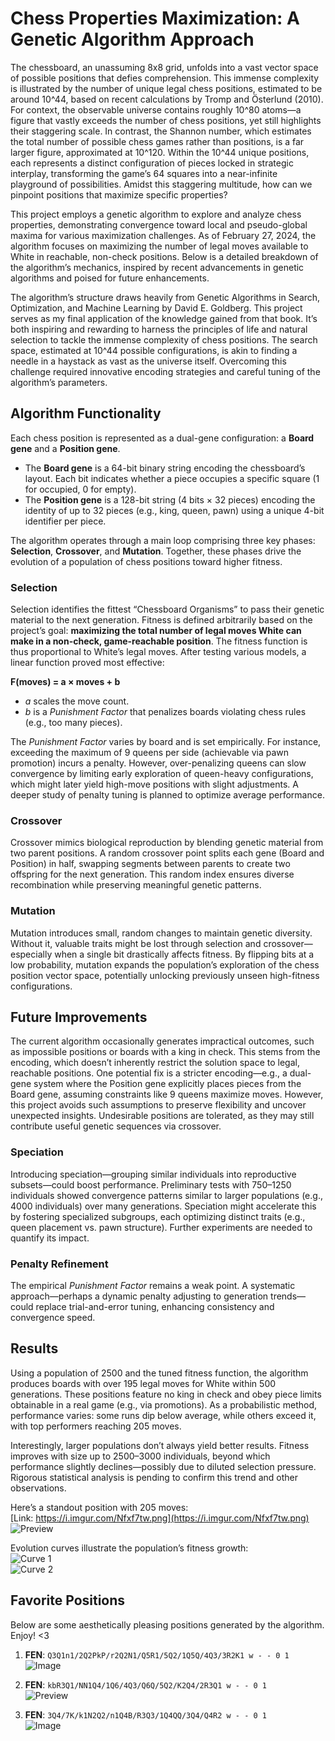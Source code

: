 # Chess Properties Maximization: A Genetic Algorithm Approach

The chessboard, an unassuming 8x8 grid, unfolds into a vast vector space of possible positions that defies comprehension. This immense complexity is illustrated by the number of unique legal chess positions, estimated to be around 10^44, based on recent calculations by Tromp and Österlund (2010). For context, the observable universe contains roughly 10^80 atoms—a figure that vastly exceeds the number of chess positions, yet still highlights their staggering scale. In contrast, the Shannon number, which estimates the total number of possible chess games rather than positions, is a far larger figure, approximated at 10^120. Within the 10^44 unique positions, each represents a distinct configuration of pieces locked in strategic interplay, transforming the game’s 64 squares into a near-infinite playground of possibilities. Amidst this staggering multitude, how can we pinpoint positions that maximize specific properties?

This project employs a genetic algorithm to explore and analyze chess properties, demonstrating convergence toward local and pseudo-global maxima for various maximization challenges. As of February 27, 2024, the algorithm focuses on maximizing the number of legal moves available to White in reachable, non-check positions. Below is a detailed breakdown of the algorithm’s mechanics, inspired by recent advancements in genetic algorithms and poised for future enhancements.

The algorithm’s structure draws heavily from Genetic Algorithms in Search, Optimization, and Machine Learning by David E. Goldberg. This project serves as my final application of the knowledge gained from that book. It’s both inspiring and rewarding to harness the principles of life and natural selection to tackle the immense complexity of chess positions. The search space, estimated at 10^44 possible configurations, is akin to finding a needle in a haystack as vast as the universe itself. Overcoming this challenge required innovative encoding strategies and careful tuning of the algorithm’s parameters.

## Algorithm Functionality

Each chess position is represented as a dual-gene configuration: a **Board gene** and a **Position gene**.  
- The **Board gene** is a 64-bit binary string encoding the chessboard’s layout. Each bit indicates whether a piece occupies a specific square (1 for occupied, 0 for empty).  
- The **Position gene** is a 128-bit string (4 bits × 32 pieces) encoding the identity of up to 32 pieces (e.g., king, queen, pawn) using a unique 4-bit identifier per piece.  

The algorithm operates through a main loop comprising three key phases: **Selection**, **Crossover**, and **Mutation**. Together, these phases drive the evolution of a population of chess positions toward higher fitness.

### Selection
Selection identifies the fittest “Chessboard Organisms” to pass their genetic material to the next generation. Fitness is defined arbitrarily based on the project’s goal: **maximizing the total number of legal moves White can make in a non-check, game-reachable position**. The fitness function is thus proportional to White’s legal moves. After testing various models, a linear function proved most effective:  

**F(moves) = a × moves + b**  
- *a* scales the move count.  
- *b* is a *Punishment Factor* that penalizes boards violating chess rules (e.g., too many pieces).  

The *Punishment Factor* varies by board and is set empirically. For instance, exceeding the maximum of 9 queens per side (achievable via pawn promotion) incurs a penalty. However, over-penalizing queens can slow convergence by limiting early exploration of queen-heavy configurations, which might later yield high-move positions with slight adjustments. A deeper study of penalty tuning is planned to optimize average performance.

### Crossover
Crossover mimics biological reproduction by blending genetic material from two parent positions. A random crossover point splits each gene (Board and Position) in half, swapping segments between parents to create two offspring for the next generation. This random index ensures diverse recombination while preserving meaningful genetic patterns.

### Mutation
Mutation introduces small, random changes to maintain genetic diversity. Without it, valuable traits might be lost through selection and crossover—especially when a single bit drastically affects fitness. By flipping bits at a low probability, mutation expands the population’s exploration of the chess position vector space, potentially unlocking previously unseen high-fitness configurations.

## Future Improvements

The current algorithm occasionally generates impractical outcomes, such as impossible positions or boards with a king in check. This stems from the encoding, which doesn’t inherently restrict the solution space to legal, reachable positions. One potential fix is a stricter encoding—e.g., a dual-gene system where the Position gene explicitly places pieces from the Board gene, assuming constraints like 9 queens maximize moves. However, this project avoids such assumptions to preserve flexibility and uncover unexpected insights. Undesirable positions are tolerated, as they may still contribute useful genetic sequences via crossover.

### Speciation
Introducing speciation—grouping similar individuals into reproductive subsets—could boost performance. Preliminary tests with 750–1250 individuals showed convergence patterns similar to larger populations (e.g., 4000 individuals) over many generations. Speciation might accelerate this by fostering specialized subgroups, each optimizing distinct traits (e.g., queen placement vs. pawn structure). Further experiments are needed to quantify its impact.

### Penalty Refinement
The empirical *Punishment Factor* remains a weak point. A systematic approach—perhaps a dynamic penalty adjusting to generation trends—could replace trial-and-error tuning, enhancing consistency and convergence speed.

## Results

Using a population of 2500 and the tuned fitness function, the algorithm produces boards with over 195 legal moves for White within 500 generations. These positions feature no king in check and obey piece limits obtainable in a real game (e.g., via promotions). As a probabilistic method, performance varies: some runs dip below average, while others exceed it, with top performers reaching 205 moves.

Interestingly, larger populations don’t always yield better results. Fitness improves with size up to 2500–3000 individuals, beyond which performance slightly declines—possibly due to diluted selection pressure. Rigorous statistical analysis is pending to confirm this trend and other observations.

Here’s a standout position with 205 moves:  
[Link: https://i.imgur.com/Nfxf7tw.png](https://i.imgur.com/Nfxf7tw.png)  
![Preview](https://i.imgur.com/BrnnUnQ.jpg)

Evolution curves illustrate the population’s fitness growth:  
![Curve 1](https://github.com/user-attachments/assets/be07cd65-5b0c-4955-b824-203e5b15101f)  
![Curve 2](https://github.com/user-attachments/assets/d8390da8-aec9-49e0-a70f-1bcf82890f77)

## Favorite Positions

Below are some aesthetically pleasing positions generated by the algorithm. Enjoy! <3

1. **FEN**: `Q3Q1n1/2Q2PkP/r2Q2N1/Q5R1/5Q2/1Q5Q/4Q3/3R2K1 w - - 0 1`  
   ![Image](https://github.com/user-attachments/assets/7aca69e8-1335-4d3d-aa72-73acec7f90a7)

2. **FEN**: `kbR3Q1/NN1Q4/1Q6/4Q3/Q6Q/5Q2/K2Q4/2R3Q1 w - - 0 1`  
   ![Preview](https://i.imgur.com/Nfxf7tw.png)

3. **FEN**: `3Q4/7K/k1N2Q2/n1Q4B/R3Q3/1Q4QQ/3Q4/Q4R2 w - - 0 1`  
   ![Image](https://github.com/user-attachments/assets/5385824a-d1d0-43b3-a159-c711c6f0bd66)
